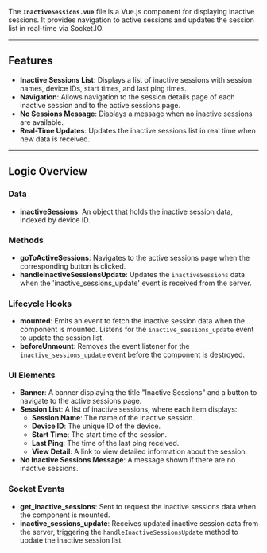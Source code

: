 The **`InactiveSessions.vue`** file is a Vue.js component for displaying inactive sessions. It provides navigation to active sessions and updates the session list in real-time via Socket.IO.

---

## Features

- **Inactive Sessions List**: Displays a list of inactive sessions with session names, device IDs, start times, and last ping times.
- **Navigation**: Allows navigation to the session details page of each inactive session and to the active sessions page.
- **No Sessions Message**: Displays a message when no inactive sessions are available.
- **Real-Time Updates**: Updates the inactive sessions list in real time when new data is received.

---

## Logic Overview

### **Data**
- **inactiveSessions**: An object that holds the inactive session data, indexed by device ID.

### **Methods**
- **goToActiveSessions**: Navigates to the active sessions page when the corresponding button is clicked.
- **handleInactiveSessionsUpdate**: Updates the `inactiveSessions` data when the 'inactive_sessions_update' event is received from the server.

### **Lifecycle Hooks**
- **mounted**: Emits an event to fetch the inactive session data when the component is mounted. Listens for the `inactive_sessions_update` event to update the session list.
- **beforeUnmount**: Removes the event listener for the `inactive_sessions_update` event before the component is destroyed.

### **UI Elements**
- **Banner**: A banner displaying the title "Inactive Sessions" and a button to navigate to the active sessions page.
- **Session List**: A list of inactive sessions, where each item displays:
  - **Session Name**: The name of the inactive session.
  - **Device ID**: The unique ID of the device.
  - **Start Time**: The start time of the session.
  - **Last Ping**: The time of the last ping received.
  - **View Detail**: A link to view detailed information about the session.
- **No Inactive Sessions Message**: A message shown if there are no inactive sessions.

### **Socket Events**
- **get_inactive_sessions**: Sent to request the inactive sessions data when the component is mounted.
- **inactive_sessions_update**: Receives updated inactive session data from the server, triggering the `handleInactiveSessionsUpdate` method to update the inactive session list.